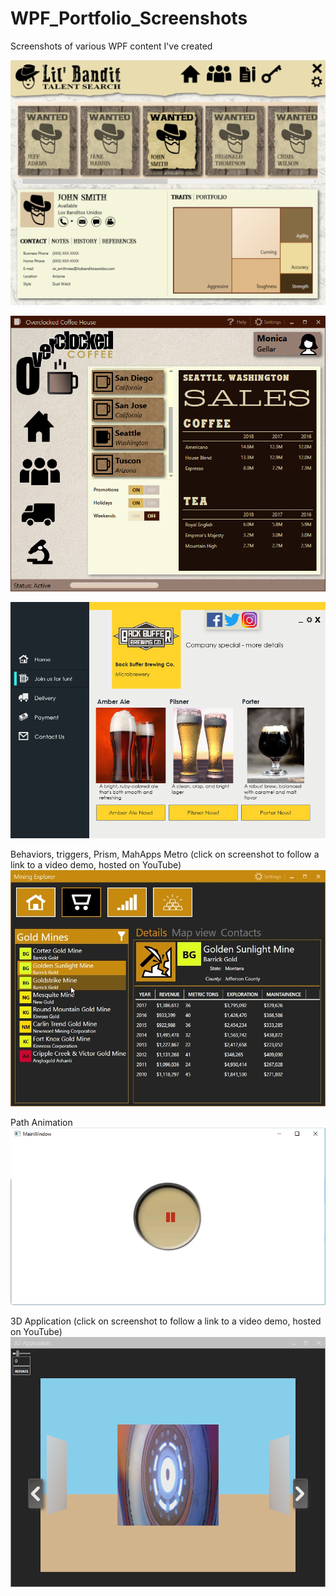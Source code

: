 # WPF_Portfolio_Screenshots
Screenshots of various WPF content I've created

![](images/OutlawApp.png)

![](images/CoffeeApp.png)
  
![](images/UI_Beer.png)
 
Behaviors, triggers, Prism, MahApps Metro (click on screenshot to follow a link to a video demo, hosted on YouTube)
[![](images/MiningExplorer.gif)](https://youtu.be/kTmUGMvyAnY)
 
Path Animation
![](images/PathAnimation.gif)


3D Application (click on screenshot to follow a link to a video demo, hosted on YouTube)
[![Short Demo](images/3DCapture.png)](https://youtu.be/rsoL6iBBl_o)
